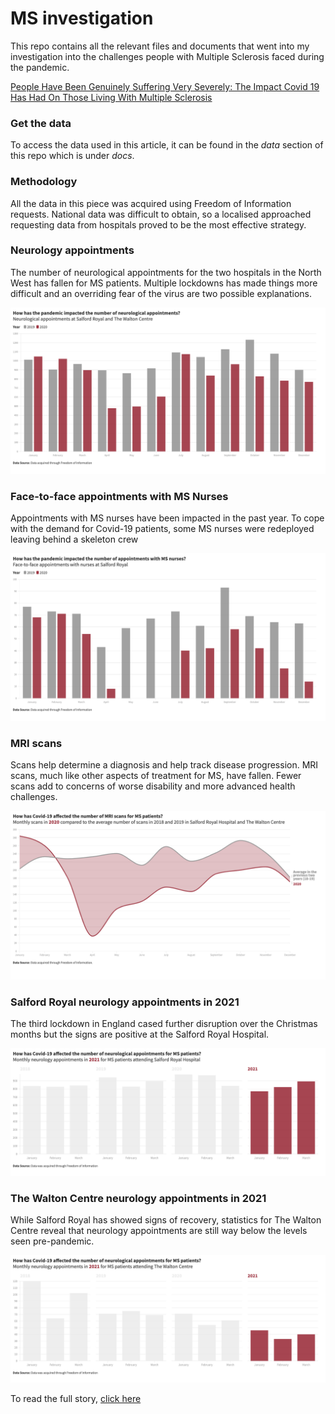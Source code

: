 <html lang="en">
  <h1> MS investigation </h1>
  <p class="intro">
    This repo contains all the relevant files and documents that went into my investigation into the challenges people with Multiple Sclerosis faced during the pandemic.
  </p>
  
  <a href="2021-05-22-People Have Been Genuinely Suffering Very Severely: The Impact Covid 19 Has Had On Those Living With Multiple Sclerosis">People Have Been Genuinely Suffering Very Severely: The Impact Covid 19 Has Had On Those Living With Multiple Sclerosis </a>

<h3> Get the data </h3>
<p>
  To access the data used in this article, it can be found in the <i>data</i> section of this repo which is under <i>docs</i>.
  </p>
  
 <h3> Methodology </h3>
 <p>
  All the data in this piece was acquired using Freedom of Information requests. National data was difficult to obtain, so a localised approached requesting data from hospitals proved to be the most effective strategy.
  </p>
  
  <h3> Neurology appointments </h3>
  
  <p> The number of neurological appointments for the two hospitals in the North West has fallen for MS patients. Multiple lockdowns has made things more difficult and an overriding fear of the virus are two possible explanations. </p>
  
  <img src="/docs/visualisations/neurological appointments-sr-wc.png" alt="Salford Royal and The Walton Centre have seen decreases in the number of neurology appointments during the pandemic">
  
  <h3> Face-to-face appointments with MS Nurses </h3>
  
  <p> Appointments with MS nurses have been impacted in the past year. To cope with the demand for Covid-19 patients, some MS nurses were redeployed leaving behind a skeleton crew </p>
  
  <img src="/docs/visualisations/ms-nurse-2019-sr.png" alt="In person appointments with MS Nurses have been lower in 2020 compared to 2019">
  
  <h3> MRI scans </h3>
  
  <p> Scans help determine a diagnosis and help track disease progression. MRI scans, much like other aspects of treatment for MS, have fallen. Fewer scans add to concerns of worse disability and more advanced health challenges. </p>
  
  <img src="/docs/visualisations/sr-wc-combined-mri-2020-average.png" alt="MRI scans have decreased in the two hospitals in the North West">
  
  <h3> Salford Royal neurology appointments in 2021 </h3>
  
  <p> The third lockdown in England cased further disruption over the Christmas months but the signs are positive at the Salford Royal Hospital. </p>
  
  <img src="/docs/visualisations/SR-neurology 2021.png" alt="Neurology appointments at Salford Royal are recovering to pre-pandemic levels" style="width:1000px">
  
  <h3> The Walton Centre neurology appointments in 2021 </h3>
  
  <p> While Salford Royal has showed signs of recovery, statistics for The Walton Centre reveal that neurology appointments are still way below the levels seen pre-pandemic. </p>
  
  <img src="docs/visualisations/WC-neurology 2021.png" alt="Neurology appointments at The Walton Centre are still way below the levels recorded pre-pandemic">
  
  To read the full story, <a href="2021-05-22-People Have Been Genuinely Suffering Very Severely: The Impact Covid 19 Has Had On Those Living With Multiple Sclerosis"> click here </a>
 
